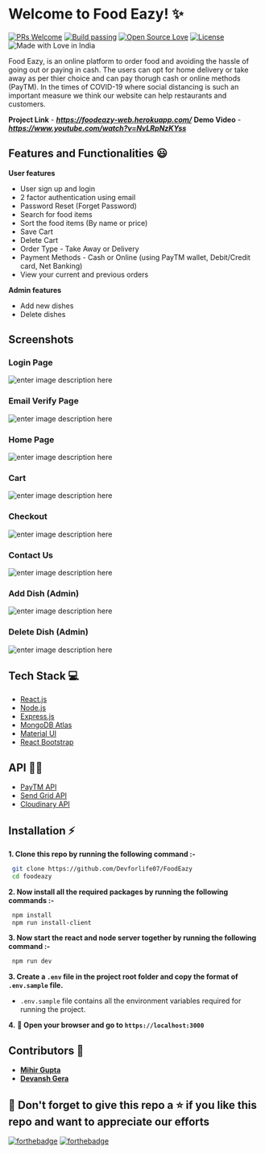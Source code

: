 # Welcome to Food Eazy! ✨
[![PRs Welcome](https://img.shields.io/badge/PRs-welcome-brightgreen.svg?style=flat-square)](https://foodeazy.herokuapp.com/)&nbsp;[![Build passing](https://img.shields.io/badge/Build-Passing-brightgreen.svg?style=flat-square)](https://foodeazy.herokuapp.com/)&nbsp;[![Open Source Love](https://badges.frapsoft.com/os/v1/open-source.svg?v=102)](https://foodeazy.herokuapp.com/)&nbsp;[![License](https://img.shields.io/badge/license-MIT-brightgreen)](https://foodeazy.herokuapp.com/)&nbsp;![Made with Love in India](https://madewithlove.org.in/badge.svg)

Food Eazy, is an online platform to order food and avoiding the hassle of going out or paying in cash. The users can opt for home delivery or take away as per thier choice and can pay thorugh cash or online methods (PayTM). In the times of COVID-19 where social distancing is such an important measure we think our website can help restaurants and customers.

**Project Link** - ***https://foodeazy-web.herokuapp.com/***
**Demo Video** - ***https://www.youtube.com/watch?v=NvLRpNzKYss***



## Features and Functionalities 😃
**User features**
 - User sign up and login
 - 2 factor authentication using email
 - Password Reset (Forget Password)
 - Search for food items
 - Sort the food items (By name or price)
 - Save Cart
 - Delete Cart
 - Order Type - Take Away or Delivery
 - Payment Methods - Cash or Online (using PayTM wallet, Debit/Credit card, Net Banking)
 - View your current and previous orders
 
 **Admin features** 
 
 - Add new dishes
 - Delete dishes
 ## Screenshots
 ### Login Page
 ![enter image description here](https://raw.githubusercontent.com/mihir0699/FoodEazy/master/readme_images/login.png?token=ALT5AMEK4CX7HVYASAKMCP3BL22BY)
### Email Verify Page
![enter image description here](https://raw.githubusercontent.com/mihir0699/FoodEazy/master/readme_images/verify.png?token=ALT5AMFPEOQAAI7VQVV56XTBL22EA)
### Home Page
![enter image description here](https://raw.githubusercontent.com/mihir0699/FoodEazy/master/readme_images/menu.png?token=ALT5AMA2CGEZZGVVZ2DJPE3BL22FW)

### Cart
![enter image description here](https://raw.githubusercontent.com/mihir0699/FoodEazy/master/readme_images/cart.png?token=ALT5AMHY64MUDVC5BWYDE6LBL22HC)

### Checkout
![enter image description here](https://raw.githubusercontent.com/mihir0699/FoodEazy/master/readme_images/checkout.png?token=ALT5AMF45WBP3N4WOPY3G4LBL22IU)
### Contact Us
![enter image description here](https://raw.githubusercontent.com/Devforlife07/FoodEazy/master/readme_images/contact_us.png)
### Add Dish (Admin)
![enter image description here](https://raw.githubusercontent.com/mihir0699/FoodEazy/master/readme_images/add_dish.png?token=ALT5AMHASSDL3WCV2BVKP4DBL22JW)
### Delete Dish (Admin)
![enter image description here](https://raw.githubusercontent.com/mihir0699/FoodEazy/master/readme_images/delete_items.png?token=ALT5AMFDKCVU3E44IGHROLDBL22LA)
## Tech Stack 💻

 - [React.js](https://reactjs.org/)
 - [Node.js](https://nodejs.org/en/)
 - [Express.js](https://expressjs.com/)
 - [MongoDB Atlas](https://www.mongodb.com/cloud/atlas)
 - [Material UI](https://material-ui.com/)
 - [React Bootstrap](https://react-bootstrap.github.io/)

## API :man_technologist:

 - [PayTM API](https://developer.paytm.com/docs/)
 - [Send Grid  API](https://sendgrid.com/)
 - [Cloudinary API](https://cloudinary.com/)

## Installation :zap:

 **1. Clone this repo by running the following command :-**
 ```bash
  git clone https://github.com/Devforlife07/FoodEazy
  cd foodeazy
 ```
 
 **2. Now install all the required packages by running the following commands :-**
 ```bash
  npm install 
  npm run install-client
 ```
 **3. Now start the react and node server together by running the following command :-**
 ```bash
  npm run dev
 ```
 **3. Create a `.env` file in the project root folder and copy the format of `.env.sample` file.**

   - `.env.sample` file contains all the environment variables required for running the project.
   
   
 **4.** **🎉  Open your browser and go to  `https://localhost:3000`**
 
## Contributors 🤝
 - [**Mihir Gupta**](https://github.com/mihir0699)  
 - [**Devansh Gera**](https://github.com/Devforlife07)
 
 
## 🤩 Don't forget to give this repo a ⭐ if you like this repo and want to appreciate our efforts
 

[![forthebadge](https://forthebadge.com/images/badges/built-with-love.svg)](https://forthebadge.com)
[![forthebadge](https://forthebadge.com/images/badges/built-by-developers.svg)](https://forthebadge.com)


